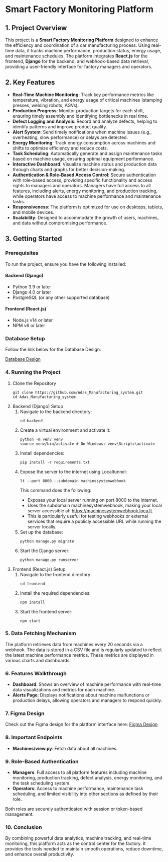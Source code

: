 <!DOCTYPE html>
<html>
<head>
    
</head>
<body>

<h1>Smart Factory Monitoring Platform</h1>

<h2>1. Project Overview</h2>
<p>This project is a <strong>Smart Factory Monitoring Platform</strong> designed to enhance the efficiency and coordination of a car manufacturing process. Using real-time data, it tracks machine performance, production status, energy usage, and maintenance schedules. The platform integrates <strong>React.js</strong> for the frontend, <strong>Django</strong> for the backend, and webhook-based data retrieval, providing a user-friendly interface for factory managers and operators.</p>

<h2>2. Key Features</h2>
<ul>
    <li><strong>Real-Time Machine Monitoring</strong>: Track key performance metrics like temperature, vibration, and energy usage of critical machines (stamping presses, welding robots, AGVs).</li>
    <li><strong>Production Progress</strong>: Monitor production targets for each shift, ensuring timely assembly and identifying bottlenecks in real time.</li>
    <li><strong>Defect Logging and Analysis</strong>: Record and analyze defects, helping to identify patterns and improve product quality.</li>
    <li><strong>Alert System</strong>: Send timely notifications when machine issues (e.g., overheating, slow performance) or delays are detected.</li>
    <li><strong>Energy Monitoring</strong>: Track energy consumption across machines and shifts to optimize efficiency and reduce costs.</li>
    <li><strong>Task Scheduling</strong>: Automatically generate and assign maintenance tasks based on machine usage, ensuring optimal equipment performance.</li>
    <li><strong>Interactive Dashboard</strong>: Visualize machine status and production data through charts and graphs for better decision-making.</li>
    <li><strong>Authentication & Role-Based Access Control</strong>: Secure authentication with role-based access, providing specific functionality and access rights to managers and operators. Managers have full access to all features, including alerts, energy monitoring, and production tracking, while operators have access to machine performance and maintenance tasks.</li>
    <li><strong>Responsiveness</strong>: The platform is optimized for use on desktops, tablets, and mobile devices.</li>
    <li><strong>Scalability</strong>: Designed to accommodate the growth of users, machines, and data without compromising performance.</li>
</ul>

<h2>3. Getting Started</h2>

<h3>Prerequisites</h3>
<p>To run the project, ensure you have the following installed:</p>
<h4>Backend (Django)</h4>
<ul>
    <li>Python 3.9 or later</li>
    <li>Django 4.0 or later</li>
    <li>PostgreSQL (or any other supported database)</li>
</ul>
<h4>Frontend (React.js)</h4>
<ul>
    <li>Node.js v14 or later</li>
    <li>NPM v6 or later</li>
</ul>

<h3>Database Setup</h3>
<p>Follow the link below for the Database Design:</p>
<p><a href="https://docs.google.com/document/d/11mlDX1Kb9K99MTDe4hddmK1adtLYNJEjL7dcOwXxF2g/edit?usp=sharing">Database Design</a></p>

<h3>4. Running the Project</h3>
<ol>
    <li>Clone the Repository
        <pre><code>git clone https://github.com/Adas_Manufacturing_system.git
cd Adas_Manufacturing_system</code></pre>
    </li>
    <li>Backend (Django) Setup
        <ol>
            <li>Navigate to the backend directory:
                <pre><code>cd backend</code></pre>
            </li>
            <li>Create a virtual environment and activate it:
                <pre><code>python -m venv venv
source venv/bin/activate # On Windows: venv\Scripts\activate</code></pre>
            </li>
            <li>Install dependencies:
                <pre><code>pip install -r requirements.txt</code></pre>
            </li>
            <li>Expose the server to the internet using Localtunnel:
                <pre><code>lt --port 8000 --subdomain machinesystemwebhook</code></pre>
                <p>This command does the following:</p>
                <ul>
                    <li>Exposes your local server running on port 8000 to the internet.</li>
                    <li>Uses the subdomain machinesystemwebhook, making your local server accessible at: <a href="https://machinesystemwebhook.loca.lt">https://machinesystemwebhook.loca.lt</a>.</li>
                    <li>This is particularly useful for testing webhooks or external services that require a publicly accessible URL while running the server locally.</li>
                </ul>
            </li>
            <li>Set up the database:
                <pre><code>python manage.py migrate</code></pre>
            </li>
            <li>Start the Django server:
                <pre><code>python manage.py runserver</code></pre>
            </li>
        </ol>
    </li>
    <li>Frontend (React.js) Setup
        <ol>
            <li>Navigate to the frontend directory:
                <pre><code>cd frontend</code></pre>
            </li>
            <li>Install the required dependencies:
                <pre><code>npm install</code></pre>
            </li>
            <li>Start the frontend server:
                <pre><code>npm start</code></pre>
            </li>
        </ol>
    </li>
</ol>

<h3>5. Data Fetching Mechanism</h3>
<p>The platform retrieves data from machines every 20 seconds via a webhook. The data is stored in a CSV file and is regularly updated to reflect the latest machine performance metrics. These metrics are displayed in various charts and dashboards.</p>

<h3>6. Features Walkthrough</h3>
<ul>
    <li><strong>Dashboard</strong>: Shows an overview of machine performance with real-time data visualizations and metrics for each machine.</li>
    <li><strong>Alerts Page</strong>: Displays notifications about machine malfunctions or production delays, allowing operators and managers to respond quickly.</li>
</ul>

<h3>7. Figma Design</h3>
<p>Check out the Figma design for the platform interface here: <a href="https://www.figma.com/design/B07q9SwJd2nbiRJIWo8XmX/SAPCO?node-id=1-2&t=p2r8utjQJC78EuDC-1">Figma Design</a></p>

<h3>8. Important Endpoints</h3>
<ul>
    <li><strong>Machines/view.py</strong>: Fetch data about all machines.</li>
</ul>

<h3>9. Role-Based Authentication</h3>
<ul>
    <li><strong>Managers</strong>: Full access to all platform features including machine monitoring, production tracking, defect analysis, energy monitoring, and the task scheduling system.</li>
    <li><strong>Operators</strong>: Access to machine performance, maintenance task scheduling, and limited visibility into other sections as defined by their role.</li>
</ul>
<p>Both roles are securely authenticated with session or token-based management.</p>

<h3>10. Conclusion</h3>
<p>By combining powerful data analytics, machine tracking, and real-time monitoring, this platform acts as the control center for the factory. It provides the tools needed to maintain smooth operations, reduce downtime, and enhance overall productivity.</p>

</body>
</html>
